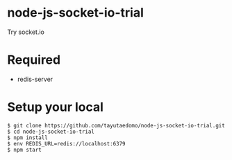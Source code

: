 # node-js-socket-io-trial
Try socket.io


# Required
- redis-server


# Setup your local
```
$ git clone https://github.com/tayutaedomo/node-js-socket-io-trial.git
$ cd node-js-socket-io-trial
$ npm install
$ env REDIS_URL=redis://localhost:6379
$ npm start
```


